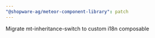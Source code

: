 ```yaml
---
"@shopware-ag/meteor-component-library": patch
---
```


Migrate mt-inheritance-switch to custom i18n composable
